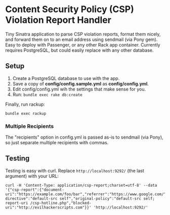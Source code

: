 # Content Security Policy (CSP) Violation Report Handler

Tiny Sinatra application to parse CSP violation reports,
format them nicely, and forward them on to an email address
using sendmail (via Pony gem). Easy to deploy with Passenger,
or any other Rack app container. Currently requires PostgreSQL,
but could easily replace with any other database.

## Setup

1. Create a PostgreSQL database to use with the app.
2. Save a copy of __config/config.sample.yml__ as __config/config.yml__.
3. Edit config/config.yml wih the settings that make sense for you.
4. Run: ```bundle exec rake db:create```

Finally, run rackup:

    bundle exec rackup


### Multiple Recipients

The "recipients" option in config.yml is passed as-is to sendmail
(via Pony), so just separate multiple recipients with commas.

## Testing

Testing is easy with curl. Replace ```http://localhost:9292/```
(the last argument) with your URL:

    curl -H 'Content-Type: application/csp-report;charset=utf-8' --data '{"csp-report":{"document-uri":"https://example.com/foo/bar","referrer":"https://www.google.com/","violated-directive":"default-src self","original-policy":"default-src self; report-uri /csp-hotline.php","blocked-uri":"http://evilhackerscripts.com"}}' 'http://localhost:9292/'
